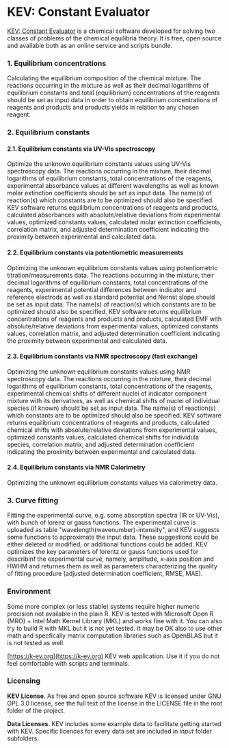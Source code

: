 # KEV: Constant Evaluator

[KEV: Constant Evaluator](https://k-ev.org) is a chemical software developed for solving two classes of problems of the chemical equilibria theory. It is free, open source and available both as an online service and scripts bundle.

### 1. Equilibrium concentrations

Calculating the equilibrium composition of the chemical mixture. The reactions occurring in the mixture as well as their decimal logarithms of equilibrium constants and total (equilibrium) concentrations of the reagents should be set as input data in order to obtain equilibrium concentrations of reagents and products and products yields in relation to any chosen reagent.

### 2. Equilibrium constants

#### 2.1. Equilibrium constants via UV-Vis spectroscopy

Optimize the unknown equilibrium constants values using UV-Vis spectroscopy data. The reactions occurring in the mixture, their decimal logarithms of equilibrium constants, total concentrations of the reagents, experimental absorbance values at different wavelengths as well as known molar extinction coefficients should be set as input data. The name(s) of reaction(s) which constants are to be optimized should also be specified. KEV software returns equilibrium concentrations of reagents and products, calculated absorbances with absolute/relative deviations from experimental values, optimized constants values, calculated molar extinction coefficients, correlation matrix, and adjusted determination coefficient indicating the proximity between experimental and calculated data.

#### 2.2. Equilibrium constants via potentiometric measurements

Optimizing the unknown equilibrium constants values using potentiometric titration/measurements data. The reactions occurring in the mixture, their decimal logarithms of equilibrium constants, total concentrations of the reagents, experimental potential differences between indicator and reference electrods as well as standard potential and Nernst slope should be set as input data. The name(s) of reaction(s) which constants are to be optimized should also be specified. KEV software returns equilibrium concentrations of reagents and products and products, calculated EMF with absolute/relative deviations from experimental values, optimized constants values, correlation matrix, and adjusted determination coefficient indicating the proximity between experimental and calculated data.

#### 2.3. Equilibrium constants via NMR spectroscopy (fast exchange)

Optimizing the unknown equilibrium constants values using NMR spectroscopy data. The reactions occurring in the mixture, their decimal logarithms of equilibrium constants, total concentrations of the reagents, experimental chemical shifts of different nuclei of indicator component mixture with its derivatives, as well as chemical shifts of nuclei of individual species (if known) should be set as input data. The name(s) of reaction(s) which constants are to be optimized should also be specified. KEV software returns equilibrium concentrations of reagents and products, calculated chemical shifts with absolute/relative deviations from experimental values, optimized constants values, calculated chemical shifts for individula species, correlation matrix, and adjusted determination coefficient indicating the proximity between experimental and calculated data.

#### 2.4. Equilibrium constants via NMR Calorimetry

Optimizing the unknown equilibrium constants values via calorimetry data.

### 3. Curve fitting

Fitting the experimental curve, e.g. some absorption spectra (IR or UV-Vis), with bunch of lorenz or gauss functions. The experimental curve is uploaded as table "wavelength(wavenumber)-intensity", and KEV suggests some functions to approximate the input data. These suggestions could be either deleted or modified; or additional functions could be added. KEV optimizes the key parameters of lorentz or gauss functions used for describinf the experimental curve, namely, amplitude, x-axis position and HWHM and returnes them as well as parameters characterizing the quality of fitting procedure (adjusted determination coefficient, RMSE, MAE).    

### Environment

Some more complex (or less stable) systems require higher numeric precision not available in the plain R. KEV is tested with Microsoft Open R (MRO) + Intel Math Kernel Library (MKL) and works fine with it. You can also try to build R with MKL but it is not yet tested. It may be OK also to use other math and specfically matrix computation libraries such as OpenBLAS but it is not tested as well.

[https://k-ev.org](https://k-ev.org) KEV web application. Use it if you do not feel comfortable with scripts and terminals.

### Licensing

**KEV License**. As free and open source software KEV is licensed under GNU GPL 3.0 license, see the full text of the license in the LICENSE file in the root folder of the project.

**Data Licenses**. KEV includes some example data to facilitate getting started with KEV. Specific licences for every data set are included in *input* folder subfolders.
